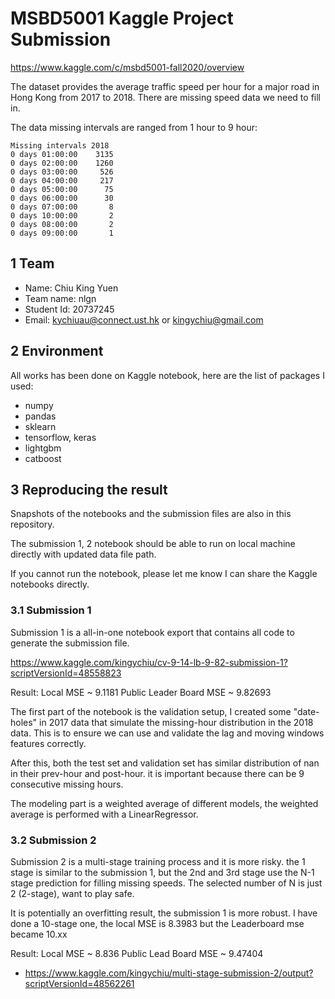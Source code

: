 # MSBD5001 Kaggle Project Submission

https://www.kaggle.com/c/msbd5001-fall2020/overview

The dataset provides the average traffic speed per hour for a major road in Hong Kong from 2017 to 2018. There are missing speed data we need to fill in.

The data missing intervals are ranged from 1 hour to 9 hour:

```
Missing intervals 2018
0 days 01:00:00    3135
0 days 02:00:00    1260
0 days 03:00:00     526
0 days 04:00:00     217
0 days 05:00:00      75
0 days 06:00:00      30
0 days 07:00:00       8
0 days 10:00:00       2
0 days 08:00:00       2
0 days 09:00:00       1
```

## 1 Team

- Name: Chiu King Yuen
- Team name: nlgn
- Student Id: 20737245
- Email: kychiuau@connect.ust.hk or kingychiu@gmail.com

## 2 Environment

All works has been done on Kaggle notebook, here are the list of packages I used:

- numpy
- pandas
- sklearn
- tensorflow, keras
- lightgbm
- catboost

## 3 Reproducing the result

Snapshots of the notebooks and the submission files are also in this repository.

The submission 1, 2 notebook should be able to run on local machine directly with updated data file path.

If you cannot run the notebook, please let me know I can share the Kaggle notebooks directly.

### 3.1 Submission 1

Submission 1 is a all-in-one notebook export that contains all code to generate the submission file.

https://www.kaggle.com/kingychiu/cv-9-14-lb-9-82-submission-1?scriptVersionId=48558823

Result: Local MSE ~ 9.1181 Public Leader Board MSE ~ 9.82693

The first part of the notebook is the validation setup, I created some "date-holes" in 2017 data that simulate the missing-hour distribution in the 2018 data. This is to ensure we can use and validate the lag and moving windows features correctly.

After this, both the test set and validation set has similar distribution of nan in their prev-hour and post-hour. it is important because there can be 9 consecutive missing hours.

The modeling part is a weighted average of different models, the weighted average is performed with a LinearRegressor.

### 3.2 Submission 2

Submission 2 is a multi-stage training process and it is more risky. the 1 stage is similar to the submission 1, but the 2nd and 3rd stage use the N-1 stage prediction for filling missing speeds. The selected number of N is just 2 (2-stage), want to play safe.

It is potentially an overfitting result, the submission 1 is more robust. I have done a 10-stage one, the local MSE is 8.3983 but the Leaderboard mse became 10.xx

Result: Local MSE ~ 8.836 Public Lead Board MSE ~ 9.47404

- https://www.kaggle.com/kingychiu/multi-stage-submission-2/output?scriptVersionId=48562261
